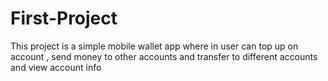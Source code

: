 # First-Project
This project is a simple mobile wallet app where in user can top up on account , send money to other accounts and transfer to different accounts and view account info
